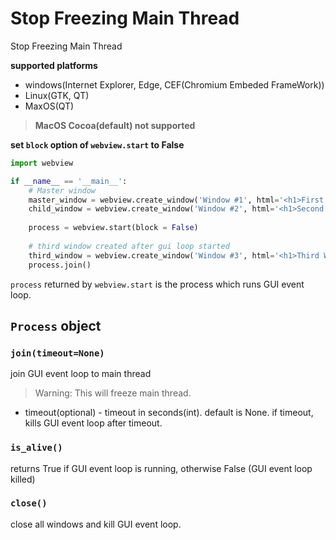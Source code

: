 # Stop Freezing Main Thread

Stop Freezing Main Thread

**supported platforms**
- windows(Internet Explorer, Edge, CEF(Chromium Embeded FrameWork))
- Linux(GTK, QT)
- MaxOS(QT)

> **MacOS Cocoa(default) not supported**

**set `block` option of `webview.start` to False**

``` python
import webview

if __name__ == '__main__':
    # Master window
    master_window = webview.create_window('Window #1', html='<h1>First window</h1>')
    child_window = webview.create_window('Window #2', html='<h1>Second window</h1>')
    
    process = webview.start(block = False)
    
    # third window created after gui loop started
    third_window = webview.create_window('Window #3', html='<h1>Third Window</h1>')
    process.join()

```

`process` returned by `webview.start` is the process which runs GUI event loop.
## `Process` object
### `join(timeout=None)`
join GUI event loop to main thread
> Warning: This will freeze main thread.
- timeout(optional) - timeout in seconds(int). default is None. if timeout, kills GUI event loop after timeout.

### `is_alive()`
returns True if GUI event loop is running, otherwise False (GUI event loop killed)

### `close()`
close all windows and kill GUI event loop.
